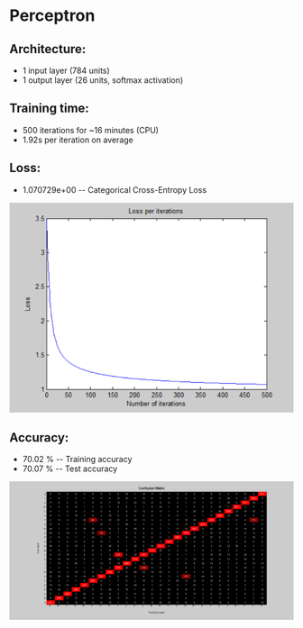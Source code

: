 # Perceptron

## Architecture:

- 1 input layer (784 units)
- 1 output layer (26 units, softmax activation)

## Training time: 

- 500 iterations for ~16 minutes (CPU)
- 1.92s per iteration on average

## Loss:

- 1.070729e+00 -- Categorical Cross-Entropy Loss

![image](Visualizations/Loss_per_iterations.png)

## Accuracy:

- 70.02 % -- Training accuracy
- 70.07 % -- Test accuracy

![image](Visualizations/Confusion_Matrix.png)
